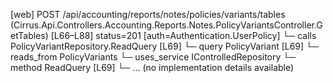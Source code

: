 [web] POST /api/accounting/reports/notes/policies/variants/tables  (Cirrus.Api.Controllers.Accounting.Reports.Notes.PolicyVariantsController.GetTables)  [L66–L88] status=201 [auth=Authentication.UserPolicy]
  └─ calls PolicyVariantRepository.ReadQuery [L69]
  └─ query PolicyVariant [L69]
    └─ reads_from PolicyVariants
  └─ uses_service IControlledRepository<PolicyVariant>
    └─ method ReadQuery [L69]
      └─ ... (no implementation details available)


